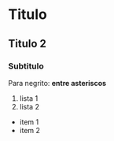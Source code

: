 # Titulo
## Titulo 2
### Subtitulo

Para negrito: **entre asteriscos**

1. lista 1
2. lista 2

* item 1
* item 2


